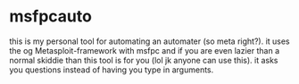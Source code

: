 # msfpcauto
this is my personal tool for automating an automater (so meta right?). it uses the og Metasploit-framework with msfpc and if you are even lazier than a normal skiddie than this tool is for you (lol jk anyone can use this). it asks you questions instead of having you type in arguments.
